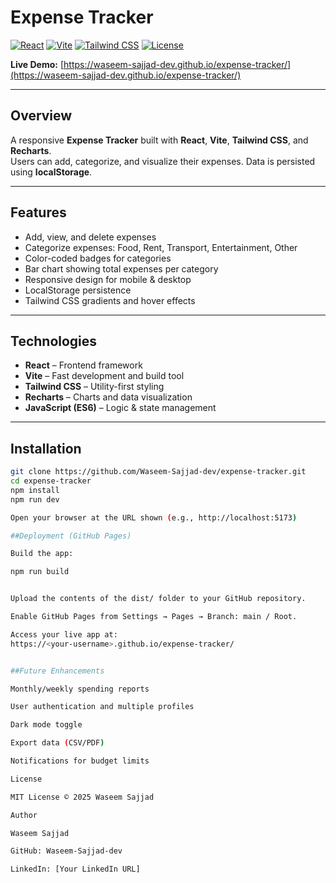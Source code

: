 # Expense Tracker

[![React](https://img.shields.io/badge/React-17.0.2-blue?logo=react&logoColor=white)](https://reactjs.org/) 
[![Vite](https://img.shields.io/badge/Vite-4.4.9-green?logo=vite)](https://vitejs.dev/) 
[![Tailwind CSS](https://img.shields.io/badge/Tailwind%20CSS-3.3.3-blue?logo=tailwind-css&logoColor=white)](https://tailwindcss.com/) 
[![License](https://img.shields.io/badge/License-MIT-yellow)](LICENSE)

**Live Demo:** [https://waseem-sajjad-dev.github.io/expense-tracker/](https://waseem-sajjad-dev.github.io/expense-tracker/)

---

## Overview

A responsive **Expense Tracker** built with **React**, **Vite**, **Tailwind CSS**, and **Recharts**.  
Users can add, categorize, and visualize their expenses. Data is persisted using **localStorage**.

---

## Features

- Add, view, and delete expenses  
- Categorize expenses: Food, Rent, Transport, Entertainment, Other  
- Color-coded badges for categories  
- Bar chart showing total expenses per category  
- Responsive design for mobile & desktop  
- LocalStorage persistence  
- Tailwind CSS gradients and hover effects  

---

## Technologies

- **React** – Frontend framework  
- **Vite** – Fast development and build tool  
- **Tailwind CSS** – Utility-first styling  
- **Recharts** – Charts and data visualization  
- **JavaScript (ES6)** – Logic & state management  

---



## Installation

```bash
git clone https://github.com/Waseem-Sajjad-dev/expense-tracker.git
cd expense-tracker
npm install
npm run dev

Open your browser at the URL shown (e.g., http://localhost:5173)

##Deployment (GitHub Pages)

Build the app:

npm run build


Upload the contents of the dist/ folder to your GitHub repository.

Enable GitHub Pages from Settings → Pages → Branch: main / Root.

Access your live app at:
https://<your-username>.github.io/expense-tracker/


##Future Enhancements

Monthly/weekly spending reports

User authentication and multiple profiles

Dark mode toggle

Export data (CSV/PDF)

Notifications for budget limits

License

MIT License © 2025 Waseem Sajjad

Author

Waseem Sajjad

GitHub: Waseem-Sajjad-dev

LinkedIn: [Your LinkedIn URL]
